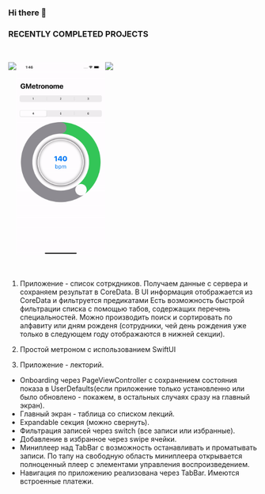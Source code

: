 ### Hi there 👋

<!--
**glebermon/glebermon** is a ✨ _special_ ✨ repository because its `README.md` (this file) appears on your GitHub profile.

Here are some ideas to get you started:

- 🔭 I’m currently working on ...
- 🌱 I’m currently learning ...
- 👯 I’m looking to collaborate on ...
- 🤔 I’m looking for help with ...
- 💬 Ask me about ...
- 📫 How to reach me: ...
- 😄 Pronouns: ...
- ⚡ Fun fact: ...
-->


### RECENTLY COMPLETED PROJECTS

<br/>

<p style="display:flex">
    <a href="https://github.com/glebermon/employee_list">
        <img width=180 src="https://github.com/glebermon/glebermon/blob/main/employeeList.gif" />
    </a>
    <a href="https://github.com/glebermon/GMetronome">
        <img width=180 src="https://github.com/glebermon/glebermon/blob/main/GMetronome.gif" />
    </a>
    <a href="https://github.com/glebermon/LecturePlayer">
        <img width=180 src="https://github.com/glebermon/glebermon/blob/main/LecturePlayer.gif" />
    </a>

</p>
<br/>


1) Приложение - список сотркдников. Получаем данные с сервера и сохраняем результат в CoreData. В UI информация отображается из CoreData и фильтруется предикатами Есть возможность быстрой фильтрации списка с помощью табов, содержащих перечень специальностей. Можно производить поиск и сортировать по алфавиту или дням рожденя (сотрудники, чей день рождения уже только в следующем году отображаются в нижней секции).

2) Простой метроном с использованием SwiftUI 

3) Приложение - лекторий. 
- Onboarding через PageViewController с сохранением состояния показа в UserDefaults(если приложение только установленно или было обновлено - покажем, в остальных случаях сразу на главный экран).
- Главный экран - таблица со списком лекций. 
- Expandable секция (можно свернуть). 
- Фильтрация записей через switch (все записи или избранные). 
- Добавление в избранное через swipe ячейки. 
- Миниплеер над TabBar с возможность останавливать и проматывать записи. По тапу на свободную область миниплеера открывается полноценный плеер с элементами управления воспроизведением. 
- Навигация по приложению реализована через TabBar. 
Имеются встроенные платежи.

